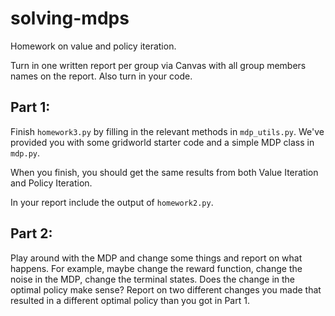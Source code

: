 # solving-mdps
Homework on value and policy iteration.

Turn in one written report per group via Canvas with all group members names on the report. Also turn in your code.


## Part 1: 
Finish `homework3.py` by filling in the relevant methods in `mdp_utils.py`. We've provided you with some gridworld starter code and a simple MDP class in `mdp.py`.

When you finish, you should get the same results from both Value Iteration and Policy Iteration.

In your report include the output of `homework2.py`.

## Part 2:
Play around with the MDP and change some things and report on what happens. For example, maybe change the reward function, change the noise in the MDP, change the terminal states. Does the change in the optimal policy make sense? Report on two different changes you made that resulted in a different optimal policy than you got in Part 1. 
